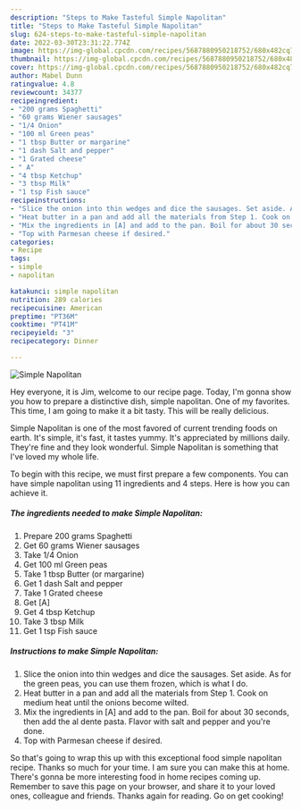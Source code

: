 ```yaml
---
description: "Steps to Make Tasteful Simple Napolitan"
title: "Steps to Make Tasteful Simple Napolitan"
slug: 624-steps-to-make-tasteful-simple-napolitan
date: 2022-03-30T23:31:22.774Z
image: https://img-global.cpcdn.com/recipes/5687880950218752/680x482cq70/simple-napolitan-recipe-main-photo.jpg
thumbnail: https://img-global.cpcdn.com/recipes/5687880950218752/680x482cq70/simple-napolitan-recipe-main-photo.jpg
cover: https://img-global.cpcdn.com/recipes/5687880950218752/680x482cq70/simple-napolitan-recipe-main-photo.jpg
author: Mabel Dunn
ratingvalue: 4.8
reviewcount: 34377
recipeingredient:
- "200 grams Spaghetti"
- "60 grams Wiener sausages"
- "1/4 Onion"
- "100 ml Green peas"
- "1 tbsp Butter or margarine"
- "1 dash Salt and pepper"
- "1 Grated cheese"
- " A"
- "4 tbsp Ketchup"
- "3 tbsp Milk"
- "1 tsp Fish sauce"
recipeinstructions:
- "Slice the onion into thin wedges and dice the sausages. Set aside. As for the green peas, you can use them frozen, which is what I do."
- "Heat butter in a pan and add all the materials from Step 1. Cook on medium heat until the onions become wilted."
- "Mix the ingredients in [A] and add to the pan. Boil for about 30 seconds, then add the al dente pasta. Flavor with salt and pepper and you&#39;re done."
- "Top with Parmesan cheese if desired."
categories:
- Recipe
tags:
- simple
- napolitan

katakunci: simple napolitan 
nutrition: 289 calories
recipecuisine: American
preptime: "PT36M"
cooktime: "PT41M"
recipeyield: "3"
recipecategory: Dinner

---
```



![Simple Napolitan](https://img-global.cpcdn.com/recipes/5687880950218752/680x482cq70/simple-napolitan-recipe-main-photo.jpg)

Hey everyone, it is Jim, welcome to our recipe page. Today, I'm gonna show you how to prepare a distinctive dish, simple napolitan. One of my favorites. This time, I am going to make it a bit tasty. This will be really delicious.

Simple Napolitan is one of the most favored of current trending foods on earth. It's simple, it's fast, it tastes yummy. It's appreciated by millions daily. They're fine and they look wonderful. Simple Napolitan is something that I've loved my whole life.




To begin with this recipe, we must first prepare a few components. You can have simple napolitan using 11 ingredients and 4 steps. Here is how you can achieve it.

<!--inarticleads1-->

##### The ingredients needed to make Simple Napolitan:

1. Prepare 200 grams Spaghetti
1. Get 60 grams Wiener sausages
1. Take 1/4 Onion
1. Get 100 ml Green peas
1. Take 1 tbsp Butter (or margarine)
1. Get 1 dash Salt and pepper
1. Take 1 Grated cheese
1. Get  [A]
1. Get 4 tbsp Ketchup
1. Take 3 tbsp Milk
1. Get 1 tsp Fish sauce




<!--inarticleads2-->

##### Instructions to make Simple Napolitan:

1. Slice the onion into thin wedges and dice the sausages. Set aside. As for the green peas, you can use them frozen, which is what I do.
1. Heat butter in a pan and add all the materials from Step 1. Cook on medium heat until the onions become wilted.
1. Mix the ingredients in [A] and add to the pan. Boil for about 30 seconds, then add the al dente pasta. Flavor with salt and pepper and you&#39;re done.
1. Top with Parmesan cheese if desired.




So that's going to wrap this up with this exceptional food simple napolitan recipe. Thanks so much for your time. I am sure you can make this at home. There's gonna be more interesting food in home recipes coming up. Remember to save this page on your browser, and share it to your loved ones, colleague and friends. Thanks again for reading. Go on get cooking!

